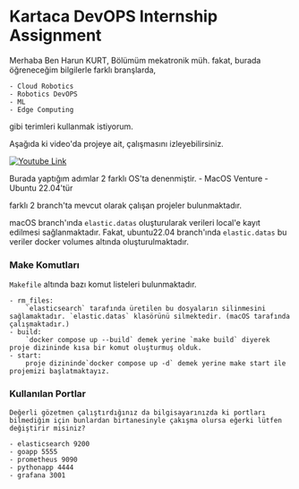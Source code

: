 # Kartaca DevOPS Internship Assignment

Merhaba Ben Harun KURT, Bölümüm mekatronik müh. fakat, burada öğreneceğim bilgilerle farklı branşlarda,

    - Cloud Robotics
    - Robotics DevOPS  
    - ML
    - Edge Computing
  
gibi terimleri kullanmak istiyorum.

Aşağıda ki video'da projeye ait, çalışmasını izleyebilirsiniz.

[![Youtube Link](https://i9.ytimg.com/vi_webp/tNaWTzpV4yE/mqdefault.webp?v=660dcb7e&sqp=CNybt7AG&rs=AOn4CLDK9nJLdLfJiqnSjLw0kSd1WKyfHA)](https://www.youtube.com/watch?v=tNaWTzpV4yE)


Burada yaptığım adımlar 2 farklı OS'ta denenmiştir.
    - MacOS Venture
    - Ubuntu 22.04'tür

farklı 2 branch'ta mevcut olarak çalışan projeler bulunmaktadır.

macOS branch'ında ```elastic.datas``` oluşturularak verileri local'e kayıt edilmesi sağlanmaktadır.
Fakat, ubuntu22.04 branch'ında `elastic.datas` bu veriler docker volumes altında oluşturulmaktadır.

### Make Komutları

```Makefile``` altında bazı komut listeleri bulunmaktadır.

    - rm_files:
        `elasticsearch` tarafında üretilen bu dosyaların silinmesini sağlamaktadır. `elastic.datas` klasörünü silmektedir. (macOS tarafında çalışmaktadır.)
    - build:
        `docker compose up --build` demek yerine `make build` diyerek proje dizininde kısa bir komut oluşturmuş olduk.
    - start:
        proje dizininde`docker compose up -d` demek yerine make start ile projemizi başlatmaktayız. 

### Kullanılan Portlar

    Değerli gözetmen çalıştırdığınız da bilgisayarınızda ki portları bilmediğim için bunlardan birtanesinyle çakışma olursa eğerki lütfen değiştirir misiniz? 

    - elasticsearch 9200
    - goapp 5555
    - prometheus 9090
    - pythonapp 4444
    - grafana 3001
